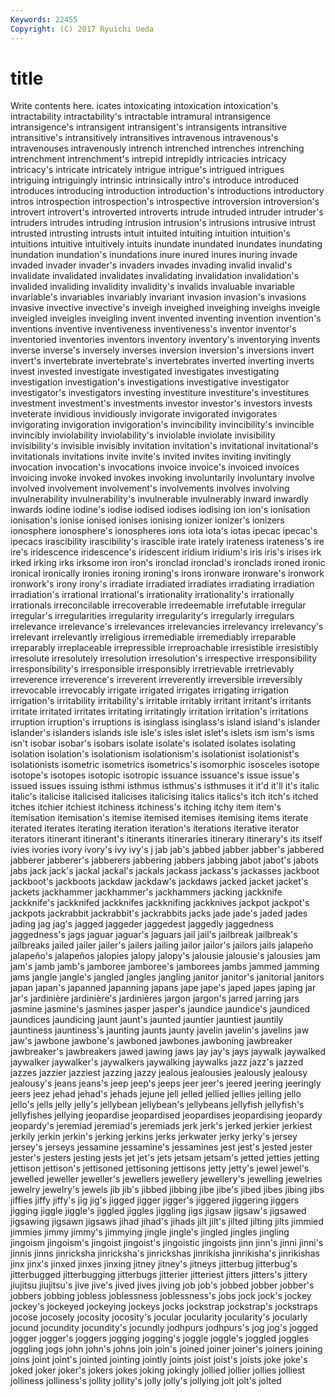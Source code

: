 ```yaml
---
Keywords: 22455 
Copyright: (C) 2017 Ryuichi Ueda
---
```


# title

Write contents here.
icates intoxicating intoxication intoxication's
intractability intractability's intractable intramural intransigence intransigence's intransigent intransigent's intransigents intransitive
intransitive's intransitively intransitives intravenous intravenous's intravenouses intravenously intrench intrenched intrenches
intrenching intrenchment intrenchment's intrepid intrepidly intricacies intricacy intricacy's intricate intricately
intrigue intrigue's intrigued intrigues intriguing intriguingly intrinsic intrinsically intro's introduce
introduced introduces introducing introduction introduction's introductions introductory intros introspection introspection's
introspective introversion introversion's introvert introvert's introverted introverts intrude intruded intruder
intruder's intruders intrudes intruding intrusion intrusion's intrusions intrusive intrust intrusted
intrusting intrusts intuit intuited intuiting intuition intuition's intuitions intuitive intuitively
intuits inundate inundated inundates inundating inundation inundation's inundations inure inured
inures inuring invade invaded invader invader's invaders invades invading invalid
invalid's invalidate invalidated invalidates invalidating invalidation invalidation's invalided invaliding invalidity
invalidity's invalids invaluable invariable invariable's invariables invariably invariant invasion invasion's
invasions invasive invective invective's inveigh inveighed inveighing inveighs inveigle inveigled
inveigles inveigling invent invented inventing invention invention's inventions inventive inventiveness
inventiveness's inventor inventor's inventoried inventories inventors inventory inventory's inventorying invents
inverse inverse's inversely inverses inversion inversion's inversions invert invert's invertebrate
invertebrate's invertebrates inverted inverting inverts invest invested investigate investigated investigates
investigating investigation investigation's investigations investigative investigator investigator's investigators investing investiture
investiture's investitures investment investment's investments investor investor's investors invests inveterate
invidious invidiously invigorate invigorated invigorates invigorating invigoration invigoration's invincibility invincibility's
invincible invincibly inviolability inviolability's inviolable inviolate invisibility invisibility's invisible invisibly
invitation invitation's invitational invitational's invitationals invitations invite invite's invited invites
inviting invitingly invocation invocation's invocations invoice invoice's invoiced invoices invoicing
invoke invoked invokes invoking involuntarily involuntary involve involved involvement involvement's
involvements involves involving invulnerability invulnerability's invulnerable invulnerably inward inwardly inwards
iodine iodine's iodise iodised iodises iodising ion ion's ionisation ionisation's
ionise ionised ionises ionising ionizer ionizer's ionizers ionosphere ionosphere's ionospheres
ions iota iota's iotas ipecac ipecac's ipecacs irascibility irascibility's irascible
irate irately irateness irateness's ire ire's iridescence iridescence's iridescent iridium
iridium's iris iris's irises irk irked irking irks irksome iron
iron's ironclad ironclad's ironclads ironed ironic ironical ironically ironies ironing
ironing's irons ironware ironware's ironwork ironwork's irony irony's irradiate irradiated
irradiates irradiating irradiation irradiation's irrational irrational's irrationality irrationality's irrationally irrationals
irreconcilable irrecoverable irredeemable irrefutable irregular irregular's irregularities irregularity irregularity's irregularly
irregulars irrelevance irrelevance's irrelevances irrelevancies irrelevancy irrelevancy's irrelevant irrelevantly irreligious
irremediable irremediably irreparable irreparably irreplaceable irrepressible irreproachable irresistible irresistibly irresolute
irresolutely irresolution irresolution's irrespective irresponsibility irresponsibility's irresponsible irresponsibly irretrievable irretrievably
irreverence irreverence's irreverent irreverently irreversible irreversibly irrevocable irrevocably irrigate irrigated
irrigates irrigating irrigation irrigation's irritability irritability's irritable irritably irritant irritant's
irritants irritate irritated irritates irritating irritatingly irritation irritation's irritations irruption
irruption's irruptions is isinglass isinglass's island island's islander islander's islanders
islands isle isle's isles islet islet's islets ism ism's isms
isn't isobar isobar's isobars isolate isolate's isolated isolates isolating isolation
isolation's isolationism isolationism's isolationist isolationist's isolationists isometric isometrics isometrics's isomorphic
isosceles isotope isotope's isotopes isotopic isotropic issuance issuance's issue issue's
issued issues issuing isthmi isthmus isthmus's isthmuses it it'd it'll
it's italic italic's italicise italicised italicises italicising italics italics's itch
itch's itched itches itchier itchiest itchiness itchiness's itching itchy item
item's itemisation itemisation's itemise itemised itemises itemising items iterate iterated
iterates iterating iteration iteration's iterations iterative iterator iterators itinerant itinerant's
itinerants itineraries itinerary itinerary's its itself ivies ivories ivory ivory's
ivy ivy's j jab jab's jabbed jabber jabber's jabbered jabberer
jabberer's jabberers jabbering jabbers jabbing jabot jabot's jabots jabs jack
jack's jackal jackal's jackals jackass jackass's jackasses jackboot jackboot's jackboots
jackdaw jackdaw's jackdaws jacked jacket jacket's jackets jackhammer jackhammer's jackhammers
jacking jackknife jackknife's jackknifed jackknifes jackknifing jackknives jackpot jackpot's jackpots
jackrabbit jackrabbit's jackrabbits jacks jade jade's jaded jades jading jag
jag's jagged jaggeder jaggedest jaggedly jaggedness jaggedness's jags jaguar jaguar's
jaguars jail jail's jailbreak jailbreak's jailbreaks jailed jailer jailer's jailers
jailing jailor jailor's jailors jails jalapeño jalapeño's jalapeños jalopies jalopy
jalopy's jalousie jalousie's jalousies jam jam's jamb jamb's jamboree jamboree's
jamborees jambs jammed jamming jams jangle jangle's jangled jangles jangling
janitor janitor's janitorial janitors japan japan's japanned japanning japans jape
jape's japed japes japing jar jar's jardinière jardinière's jardinières jargon
jargon's jarred jarring jars jasmine jasmine's jasmines jasper jasper's jaundice
jaundice's jaundiced jaundices jaundicing jaunt jaunt's jaunted jauntier jauntiest jauntily
jauntiness jauntiness's jaunting jaunts jaunty javelin javelin's javelins jaw jaw's
jawbone jawbone's jawboned jawbones jawboning jawbreaker jawbreaker's jawbreakers jawed jawing
jaws jay jay's jays jaywalk jaywalked jaywalker jaywalker's jaywalkers jaywalking
jaywalks jazz jazz's jazzed jazzes jazzier jazziest jazzing jazzy jealous
jealousies jealously jealousy jealousy's jeans jeans's jeep jeep's jeeps jeer
jeer's jeered jeering jeeringly jeers jeez jehad jehad's jehads jejune
jell jelled jellied jellies jelling jello jello's jells jelly jelly's
jellybean jellybean's jellybeans jellyfish jellyfish's jellyfishes jellying jeopardise jeopardised jeopardises
jeopardising jeopardy jeopardy's jeremiad jeremiad's jeremiads jerk jerk's jerked jerkier
jerkiest jerkily jerkin jerkin's jerking jerkins jerks jerkwater jerky jerky's
jersey jersey's jerseys jessamine jessamine's jessamines jest jest's jested jester
jester's jesters jesting jests jet jet's jets jetsam jetsam's jetted
jetties jetting jettison jettison's jettisoned jettisoning jettisons jetty jetty's jewel
jewel's jewelled jeweller jeweller's jewellers jewellery jewellery's jewelling jewelries jewelry
jewelry's jewels jib jib's jibbed jibbing jibe jibe's jibed jibes
jibing jibs jiffies jiffy jiffy's jig jig's jigged jigger jigger's
jiggered jiggering jiggers jigging jiggle jiggle's jiggled jiggles jiggling jigs
jigsaw jigsaw's jigsawed jigsawing jigsawn jigsaws jihad jihad's jihads jilt
jilt's jilted jilting jilts jimmied jimmies jimmy jimmy's jimmying jingle
jingle's jingled jingles jingling jingoism jingoism's jingoist jingoist's jingoistic jingoists
jinn jinn's jinni jinni's jinnis jinns jinricksha jinricksha's jinrickshas jinrikisha
jinrikisha's jinrikishas jinx jinx's jinxed jinxes jinxing jitney jitney's jitneys
jitterbug jitterbug's jitterbugged jitterbugging jitterbugs jitterier jitteriest jitters jitters's jittery
jiujitsu jiujitsu's jive jive's jived jives jiving job job's jobbed
jobber jobber's jobbers jobbing jobless joblessness joblessness's jobs jock jock's
jockey jockey's jockeyed jockeying jockeys jocks jockstrap jockstrap's jockstraps jocose
jocosely jocosity jocosity's jocular jocularity jocularity's jocularly jocund jocundity jocundity's
jocundly jodhpurs jodhpurs's jog jog's jogged jogger jogger's joggers jogging
jogging's joggle joggle's joggled joggles joggling jogs john john's johns
join join's joined joiner joiner's joiners joining joins joint joint's
jointed jointing jointly joints joist joist's joists joke joke's joked
joker joker's jokers jokes joking jokingly jollied jollier jollies jolliest
jolliness jolliness's jollity jollity's jolly jolly's jollying jolt jolt's jolted
